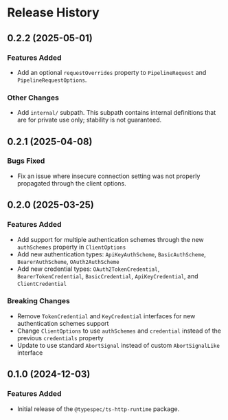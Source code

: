 # Release History

## 0.2.2 (2025-05-01)

### Features Added

- Add an optional `requestOverrides` property to `PipelineRequest` and `PipelineRequestOptions`.

### Other Changes

- Add `internal/` subpath. This subpath contains internal definitions that are for private use only; stability is not guaranteed.

## 0.2.1 (2025-04-08)

### Bugs Fixed
- Fix an issue where insecure connection setting was not properly propagated through the client options.

## 0.2.0 (2025-03-25)

### Features Added

- Add support for multiple authentication schemes through the new `authSchemes` property in `ClientOptions`
- Add new authentication types: `ApiKeyAuthScheme`, `BasicAuthScheme`, `BearerAuthScheme`, `OAuth2AuthScheme`
- Add new credential types: `OAuth2TokenCredential`, `BearerTokenCredential`, `BasicCredential`, `ApiKeyCredential`, and `ClientCredential`

### Breaking Changes

- Remove `TokenCredential` and `KeyCredential` interfaces for new authentication schemes support
- Change `ClientOptions` to use `authSchemes` and `credential` instead of the previous `credentials` property
- Update to use standard `AbortSignal` instead of custom `AbortSignalLike` interface

## 0.1.0 (2024-12-03)

### Features Added

- Initial release of the `@typespec/ts-http-runtime` package.
